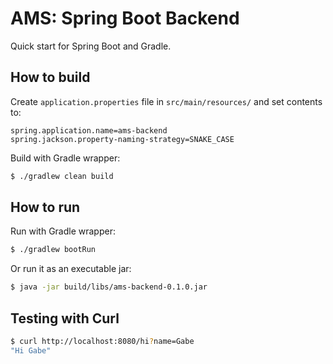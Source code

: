# AMS: Spring Boot Backend

Quick start for Spring Boot and Gradle.

## How to build

Create `application.properties` file in `src/main/resources/` and set contents to:

```properties
spring.application.name=ams-backend
spring.jackson.property-naming-strategy=SNAKE_CASE
```

Build with Gradle wrapper:

```sh
$ ./gradlew clean build
```

## How to run

Run with Gradle wrapper:

```sh
$ ./gradlew bootRun
```

Or run it as an executable jar:

```sh
$ java -jar build/libs/ams-backend-0.1.0.jar
```

## Testing with Curl

```sh
$ curl http://localhost:8080/hi?name=Gabe
"Hi Gabe"
```
